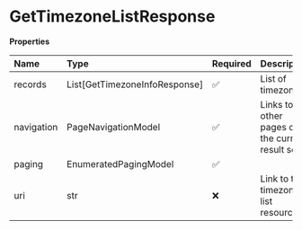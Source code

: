 # GetTimezoneListResponse

**Properties**

| Name       | Type                          | Required | Description                                    |
| :--------- | :---------------------------- | :------- | :--------------------------------------------- |
| records    | List[GetTimezoneInfoResponse] | ✅       | List of timezones                              |
| navigation | PageNavigationModel           | ✅       | Links to other pages of the current result set |
| paging     | EnumeratedPagingModel         | ✅       |                                                |
| uri        | str                           | ❌       | Link to the timezone list resource             |

<!-- This file was generated by liblab | https://liblab.com/ -->
